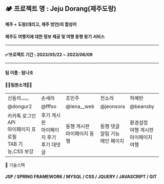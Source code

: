 
## 🏕️ 프로젝트 명 : Jeju Dorang(제주도랑) ##

#### 제주 + 도랑(데리고, 제주 방언)의 합성어 ####
#### 제주도 여행지에 대한 정보 제공 및 여행 동행 찾기 서비스 ####

<hr/>


#### ✅프로젝트 기간 :  2023/05/22 ~ 2023/06/09 ####

<hr/>

#### 팀 이름 : 탐나조 ####
#### 👩‍💻팀원소개👨‍💻 ####

 <table>
   <tr>
    <td>신동의<span style="font-size:5px;">✌️팀장(발표)</span> </td>
    <td>손세라</td>
    <td>조민주</td>
    <td>전소라</td>
    <td>하예빈</td>
   </tr>
   <tr>
    <td>@dongur2</td>
    <td>@fffso</td>
    <td>@lena__web</td>
    <td>@jeonsora</td>
    <td>@beansby</td>
   </tr>
   <tr>
        <td>
         카카톡 로그인 API <br/>
         마이페이지 프로필 <br/> 
         TAB 기능,CSS 보강  
        </td>
         <td>
         후기 게시판 <br/>
         마이페이지 후기 <br/>
         후기 대댓글 <br/> 
        </td>
        <td>
         동행 게시판 <br/>
         마이페이지 동행 <br/>
        </td>
         <td>
         동행 댓글 <br/>
         알림 기능 <br/>
         메인 페이지 <br/>
        </td>
         <td>
         환경설정 <br/>
         여행 게시판 <br/>
         마이페이지 여행
        </td>
   </tr>
  
 </table>


📌 기술스택
#### JSP / SPRING FRAMEWORK / MYSQL / CSS / JQUERY / JAVASCRIPT / GIT ####



